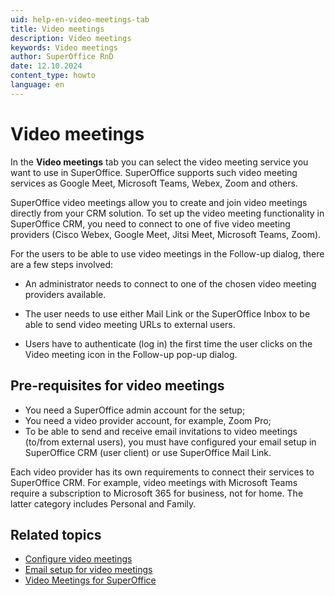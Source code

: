 ```yaml
---
uid: help-en-video-meetings-tab
title: Video meetings
description: Video meetings
keywords: Video meetings
author: SuperOffice RnD
date: 12.10.2024
content_type: howto
language: en
---
```


# Video meetings

In the **Video meetings** tab you can select the video meeting service you want to use in SuperOffice. SuperOffice supports such video meeting services as Google Meet, Microsoft Teams, Webex, Zoom and others.

SuperOffice video meetings allow you to create and join video meetings directly from your CRM solution. To set up the video meeting functionality in SuperOffice CRM, you need to connect to one of five video meeting providers (Cisco Webex, Google Meet, Jitsi Meet, Microsoft Teams, Zoom).

For the users to be able to use video meetings in the Follow-up dialog, there are a few steps involved:

* An administrator needs to connect to one of the chosen video meeting providers available.

* The user needs to use either Mail Link or the SuperOffice Inbox to be able to send video meeting URLs to external users.

* Users have to authenticate (log in) the first time the user clicks on the Video meeting icon in the Follow-up pop-up dialog.

## Pre-requisites for video meetings

* You need a SuperOffice admin account for the setup;
* You need a video provider account, for example, Zoom Pro;
* To be able to send and receive email invitations to video meetings (to/from external users), you must have configured your email setup in SuperOffice CRM (user client) or use SuperOffice Mail Link.

Each video provider has its own requirements to connect their services to SuperOffice CRM. For example, video meetings with Microsoft Teams require a subscription to Microsoft 365 for business, not for home. The latter category includes Personal and Family.

## Related topics

* [Configure video meetings][2]
* [Email setup for video meetings][3]
* [Video Meetings for SuperOffice][1]

<!-- Referenced links -->
[1]: ../../../../../en/video-meeting/index.md
[2]: configure-video-meetings.md
[3]: email-setup-in-superoffice.md

<!-- Referenced images -->